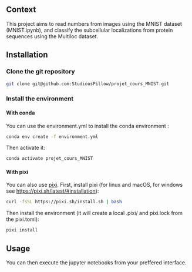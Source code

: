 
## Context
This project aims to read numbers from images using the MNIST dataset (MNIST.ipynb), and classify the subcellular localizations from protein sequences using the Multiloc dataset. 

## Installation
### Clone the git repository
```bash
git clone git@github.com:StudiousPillow/projet_cours_MNIST.git
```
### Install the environment
#### With conda
You can use the environment.yml to install the conda environment :
```bash
conda env create -f environment.yml
```
Then activate it:
```bash
conda activate projet_cours_MNIST
```

#### With pixi
You can also use [pixi](https://pixi.sh/).
First, install pixi (for linux and macOS, for windows see https://pixi.sh/latest/#installation):
```bash
curl -fsSL https://pixi.sh/install.sh | bash
```
Then install the environment (it will create a local .pixi/ and pixi.lock from the pixi.toml):
```bash
pixi install
```

## Usage
You can then execute the jupyter notebooks from your preffered interface.


